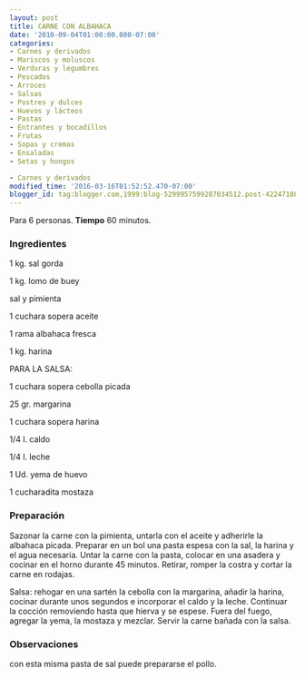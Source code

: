 ```yaml
---
layout: post
title: CARNE CON ALBAHACA
date: '2010-09-04T01:00:00.000-07:00'
categories:
- Carnes y derivados
- Mariscos y moluscos
- Verduras y legumbres
- Pescados
- Arroces
- Salsas
- Postres y dulces
- Huevos y lácteos
- Pastas
- Entrantes y bocadillos
- Frutas
- Sopas y cremas
- Ensaladas
- Setas y hongos

- Carnes y derivados
modified_time: '2016-03-16T01:52:52.470-07:00'
blogger_id: tag:blogger.com,1999:blog-5299957599287034512.post-4224710805176789631
---
```


Para 6 personas.
<b>Tiempo</b> 60 minutos.

<h3>Ingredientes</h3>

1 kg. sal gorda

1 kg. lomo de buey

sal y pimienta

1 cuchara sopera aceite

1 rama albahaca fresca

1 kg. harina

PARA LA SALSA:

1 cuchara sopera cebolla picada

25 gr. margarina

1 cuchara sopera harina

1/4 l. caldo

1/4 l. leche

1 Ud. yema de huevo

1 cucharadita mostaza

<h3>Preparación</h3>

Sazonar la carne con la pimienta, untarla con el aceite y adherirle la albahaca picada. Preparar en un bol una pasta espesa con la sal, la harina y el agua necesaria. Untar la carne con la pasta, colocar en una asadera y cocinar en el horno durante 45 minutos. Retirar, romper la costra y cortar la carne en rodajas.

Salsa: rehogar en una sartén la cebolla con la margarina, añadir la harina, cocinar durante unos segundos e incorporar el caldo y la leche. Continuar la cocción removiendo hasta que hierva y se espese. Fuera del fuego, agregar la yema, la mostaza y mezclar. Servir la carne bañada con la salsa.

<h3>Observaciones</h3>

con esta misma pasta de sal puede prepararse el pollo.


